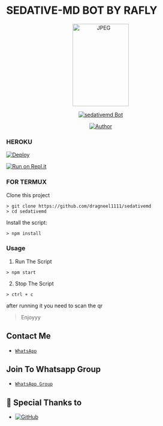 # SEDATIVE-MD BOT BY RAFLY
<p align="center">
<img src="https://telegra.ph/file/c758946b610dd9187fc30.jpg" alt="JPEG" width="150" height="220"/>
</p>
<p align="center">
<a href="#"><img title="sedativemd Bot" src="https://img.shields.io/badge/sedativemd Bot-green?colorA=%23ff0000&colorB=%23017e40&style=for-the-badge"></a>
</p>
<p align="center">
<a href="https://github.com/dragneel1111"><img title="Author" src="https://img.shields.io/badge/Author-Rafly¹¹~-blue.svg?style=for-the-badge&logo=github"></a>
</p>
<p align="center">
 
### HEROKU
[![Deploy](https://www.herokucdn.com/deploy/button.svg)](https://heroku.com/deploy?template=https://github.com/dragneel1111/sedativemd/)

[![Run on Repl.it](https://repl.it/badge/github/dragneel1111/sedativemd)](https://repl.it/github/dragneel1111/sedativemd)
<p align="center">
  
### FOR TERMUX
Clone this project

```
> git clone https://github.com/dragneel1111/sedativemd
> cd sedativemd
```

Install the script:

```
> npm install
```

### Usage
1. Run The Script

```
> npm start
```

2. Stop The Script

```
> ctrl + c
```

after running it you need to scan the qr

> Enjoyyy
  
## Contact Me
* [`WhatsApp`](https://wa.me/687731367)
## Join To Whatsapp Group
* [`WhatsApp Group`](https://chat.whatsapp.com/FKpQaesSE4dFlkakaKcYi6)
  
## 🙏 Special Thanks to
* <a href="https://github.com/adiwajshing/Baileys"><img alt="GitHub" src="https://img.shields.io/badge/@adiwajshing/Baileys%20-%23121011.svg?style=flat-square&logo=npm&color=white"/></a>

